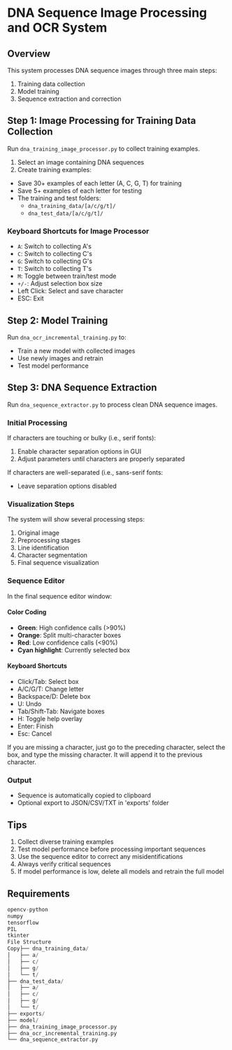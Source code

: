 # DNA Sequence Image Processing and OCR System

## Overview
This system processes DNA sequence images through three main steps:
1. Training data collection
2. Model training
3. Sequence extraction and correction

## Step 1: Image Processing for Training Data Collection
Run `dna_training_image_processor.py` to collect training examples.

1. Select an image containing DNA sequences
2. Create training examples:
  - Save 30+ examples of each letter (A, C, G, T) for training
  - Save 5+ examples of each letter for testing
  - The training and test folders:
    - `dna_training_data/[a/c/g/t]/`
    - `dna_test_data/[a/c/g/t]/`

### Keyboard Shortcuts for Image Processor
- `A`: Switch to collecting A's
- `C`: Switch to collecting C's
- `G`: Switch to collecting G's
- `T`: Switch to collecting T's
- `M`: Toggle between train/test mode
- `+/-`: Adjust selection box size
- Left Click: Select and save character
- ESC: Exit

## Step 2: Model Training
Run `dna_ocr_incremental_training.py` to:
- Train a new model with collected images
- Use newly images and retrain
- Test model performance

## Step 3: DNA Sequence Extraction
Run `dna_sequence_extractor.py` to process clean DNA sequence images.

### Initial Processing
If characters are touching or bulky (i.e., serif fonts):
1. Enable character separation options in GUI
2. Adjust parameters until characters are properly separated

If characters are well-separated (i.e., sans-serif fonts:
- Leave separation options disabled

### Visualization Steps
The system will show several processing steps:
1. Original image
2. Preprocessing stages
3. Line identification
4. Character segmentation
5. Final sequence visualization

### Sequence Editor
In the final sequence editor window:

#### Color Coding
- **Green**: High confidence calls (>90%)
- **Orange**: Split multi-character boxes
- **Red**: Low confidence calls (<90%)
- **Cyan highlight**: Currently selected box

#### Keyboard Shortcuts
- Click/Tab: Select box
- A/C/G/T: Change letter
- Backspace/D: Delete box
- U: Undo
- Tab/Shift-Tab: Navigate boxes
- H: Toggle help overlay
- Enter: Finish
- Esc: Cancel

If you are missing a character, just go to the preceding character, select the box, and type the missing character. It will append it to the previous character.

### Output
- Sequence is automatically copied to clipboard
- Optional export to JSON/CSV/TXT in 'exports' folder

## Tips
1. Collect diverse training examples
2. Test model performance before processing important sequences
3. Use the sequence editor to correct any misidentifications
4. Always verify critical sequences
5. If model performance is low, delete all models and retrain the full model

## Requirements
```python
opencv-python
numpy
tensorflow
PIL
tkinter
File Structure
Copy├── dna_training_data/
│   ├── a/
│   ├── c/
│   ├── g/
│   └── t/
├── dna_test_data/
│   ├── a/
│   ├── c/
│   ├── g/
│   └── t/
├── exports/
├── model/
├── dna_training_image_processor.py
├── dna_ocr_incremental_training.py
└── dna_sequence_extractor.py
